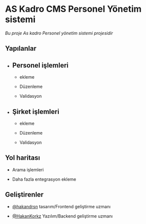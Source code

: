 # AS Kadro  CMS Personel Yönetim sistemi

_Bu proje As kadro Personel yönetim sistemi projesidir_

## Yapılanlar

- ## Personel işlemleri

    - ekleme

    - Düzenleme

    - Validasyon


- ## Şirket işlemleri

    - ekleme

    - Düzenleme

    - Validasyon

## Yol haritası

- Arama işlemleri

- Daha fazla entegrasyon ekleme


## Geliştirenler

- [@hakandrsn](https://github.com/hakandrsn) tasarım/Frontend geliştirme uzmanı


- [@HakanKorkz](https://github.com/HakanKorkz) Yazılım/Backend geliştirme uzmanı

  